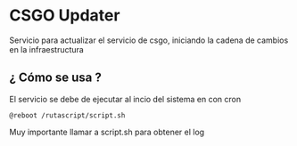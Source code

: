 # CSGO Updater
Servicio para actualizar el servicio de csgo, iniciando la cadena de cambios en la infraestructura

## ¿ Cómo se usa ?
El servicio se debe de ejecutar al incio del sistema en con cron
```
@reboot /rutascript/script.sh
```
Muy importante llamar a script.sh para obtener el log
